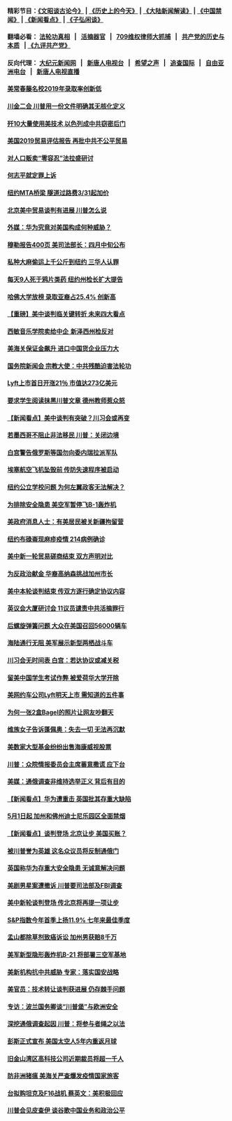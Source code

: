 #### 精彩节目：[《文昭谈古论今》](http://134.209.198.168/wenzhao) | [《历史上的今天》](http://134.209.198.168/today-in-history) | [《大陆新闻解读》](http://134.209.198.168/ntdtv-comedy) | [《中国禁闻》](http://134.209.198.168/ntdtv-news) | [《新闻看点》](http://134.209.198.168/news-insight) | [《子弘闲谈》](http://134.209.198.168/zihongxiantan/) 

  #### 翻墙必看： [法轮功真相](http://134.209.198.168:10000/videos/truth.html) &nbsp;&nbsp;|&nbsp;&nbsp; [活摘器官](http://134.209.198.168:10000/videos/res/Organs/) &nbsp;&nbsp;|&nbsp;&nbsp; [709维权律师大抓捕](http://134.209.198.168:10000/videos/709/) &nbsp;&nbsp;|&nbsp;&nbsp; [共产党的历史与本质](http://134.209.198.168:10000/videos/ccp.html) &nbsp;&nbsp;| [《九评共产党》](http://134.209.198.168:10000/videos/jiuping/) 

#### 反向代理： [大纪元新闻网](http://134.209.198.168:10080/) &nbsp;&nbsp;|&nbsp;&nbsp; [新唐人电视台](http://134.209.198.168:8000/) &nbsp;&nbsp;|&nbsp;&nbsp; [希望之声](http://134.209.198.168:8200/) &nbsp;&nbsp;|&nbsp;&nbsp; [追查国际](http://134.209.198.168:10010/) &nbsp;&nbsp;|&nbsp;&nbsp; [自由亚洲电台](http://134.209.198.168:9800/) &nbsp;&nbsp;|&nbsp;&nbsp; [新唐人电视直播](http://134.209.198.168/) 

#### [美常春藤名校2019年录取率创新低](../pages/nsc412/n11151277.md?t=03301537) 

#### [川金二会 川普用一份文件明确其无核化定义](../pages/nsc412/n11151140.md?t=03301537) 

#### [歼10大量使用美技术 以色列成中共窃密后门](../pages/nsc412/n11143429.md?t=03301537) 

#### [美国2019贸易评估报告 再批中共不公平贸易](../pages/nsc412/n11150818.md?t=03301537) 

#### [对人口贩卖“零容忍”法拉盛研讨](../pages/nsc412/n11150877.md?t=03301537) 

#### [何志平就定罪上诉](../pages/nsc412/n11150869.md?t=03301537) 

#### [纽约MTA桥梁 隧道过路费3/31起加价](../pages/nsc412/n11150854.md?t=03301537) 

#### [北京美中贸易谈判有进展 川普怎么说](../pages/nsc412/n11150224.md?t=03301537) 

#### [外媒：华为究竟对美国构成何种威胁？](../pages/nsc412/n11149562.md?t=03301537) 

#### [穆勒报告400页 美司法部长：四月中旬公布](../pages/nsc412/n11150091.md?t=03301537) 

#### [私种大麻偷运上千公斤到纽约 三华人认罪](../pages/nsc412/n11148686.md?t=03301537) 

#### [每天9人死于鸦片类药 纽约州检长扩大提告](../pages/nsc412/n11148700.md?t=03301537) 

#### [哈佛大学放榜 录取亚裔占25.4% 创新高](../pages/nsc412/n11149841.md?t=03301537) 

#### [【重磅】美中谈判临关键转折 未来四大看点](../pages/nsc412/n11149718.md?t=03301537) 

#### [西敏音乐学院卖给中企 新泽西州检反对](../pages/nsc412/n11149680.md?t=03301537) 

#### [美海关保证金飙升 进口中国货企业压力大](../pages/nsc412/n11149090.md?t=03301537) 

#### [国务院新闻会 宗教大使：中共残酷迫害法轮功](../pages/nsc412/n11149870.md?t=03301537) 

#### [Lyft上市首日开涨21％ 市值达273亿美元](../pages/nsc412/n11149695.md?t=03301537) 

#### [要求学生阅读抹黑川普文章 德州教师惹众怒](../pages/nsc412/n11149736.md?t=03301537) 

#### [【新闻看点】美中谈判有突破？川习会或再变](../pages/nsc412/n11149469.md?t=03301537) 

#### [若墨西哥不阻止非法移民 川普：关闭边境](../pages/nsc412/n11149488.md?t=03301537) 

#### [白宫警告俄罗斯等国勿向委内瑞拉派军队](../pages/nsc412/n11149658.md?t=03301537) 

#### [埃塞航空飞机坠毁前 传防失速程序被启动](../pages/nsc412/n11149281.md?t=03301537) 

#### [纽约公立学校问题 为何左翼政客无法解决？](../pages/nsc412/n11148665.md?t=03301537) 

#### [为排除安全隐患 美空军暂停飞B-1轰炸机](../pages/nsc412/n11149312.md?t=03301537) 

#### [美政府消息人士：有美居民被关新疆拘留营](../pages/nsc412/n11149339.md?t=03301537) 

#### [纽约布碌崙现麻疹疫情 214病例确诊](../pages/nsc412/n11148696.md?t=03301537) 

#### [美中新一轮贸易磋商结束 双方声明对比](../pages/nsc412/n11149183.md?t=03301537) 

#### [为反政治献金 华裔高纳森挑战加州市长](../pages/nsc412/n11147254.md?t=03301537) 

#### [美中本轮谈判结束 传双方逐行确定协议内容](../pages/nsc412/n11148669.md?t=03301537) 

#### [英议会大厦研讨会 11议员谴责中共活摘罪行](../pages/nsc412/n11147307.md?t=03301537) 

#### [后螺旋弹簧问题 大众在美国召回56000辆车](../pages/nsc412/n11148541.md?t=03301537) 

#### [海陆通行无阻 美军展示新型两栖战斗车](../pages/nsc412/n11148536.md?t=03301537) 

#### [川习会无时间表 白宫：若达协议或减关税](../pages/nsc412/n11147333.md?t=03301537) 

#### [留美中国学生考试作弊 被爱荷华大学开除](../pages/nsc412/n11147726.md?t=03301537) 

#### [美网约车公司Lyft明天上市 需知道的五件事](../pages/nsc412/n11147465.md?t=03301537) 

#### [为何一张2盒Bagel的照片让网友吵翻天](../pages/nsc412/n11147104.md?t=03301537) 

#### [维族女子告诉蓬佩奥：失去一切 无法再沉默](../pages/nsc412/n11135743.md?t=03301537) 

#### [美数家大型基金纷纷出售海康威视股票](../pages/nsc412/n11147111.md?t=03301537) 

#### [川普：众院情报委员会主席蓄意撒谎 应下台](../pages/nsc412/n11146907.md?t=03301537) 

#### [美媒：通俄调查非维持选举正义 背后有目的](../pages/nsc412/n11147110.md?t=03301537) 

#### [【新闻看点】华为遭重击 英国批其存重大缺陷](../pages/nsc412/n11146848.md?t=03301537) 

#### [5月1日起 加州和佛州迪士尼乐园区全面禁烟](../pages/nsc412/n11147050.md?t=03301537) 

#### [【新闻看点】谈判登场 北京让步 美国买账？](../pages/nsc412/n11146749.md?t=03301537) 

#### [被川普誉为英雄 这名众议员将反制通俄门](../pages/nsc412/n11146995.md?t=03301537) 

#### [英国称华为存重大安全隐患 无诚意解决问题](../pages/nsc412/n11146736.md?t=03301537) 

#### [美剧男星案遭撤诉 川普要司法部及FBI调查](../pages/nsc412/n11146727.md?t=03301537) 

#### [美中新轮谈判登场 传北京将再提一项让步](../pages/nsc412/n11146711.md?t=03301537) 

#### [S&P指数今年首季上扬11.9% 七年来最佳季度](../pages/nsc412/n11146536.md?t=03301537) 

#### [孟山都除草剂致癌诉讼 加州男获赔8千万](../pages/nsc412/n11146396.md?t=03301537) 

#### [美军新型隐形轰炸机B-21 将部署三空军基地](../pages/nsc412/n11146075.md?t=03301537) 

#### [美新机构抗中共威胁 专家：落实国安战略](../pages/nsc412/n11145499.md?t=03301537) 

#### [美官员：技术转让谈判获进展 仍存棘手问题](../pages/nsc412/n11145018.md?t=03301537) 

#### [专访：波兰国务卿谈“川普堡”与欧洲安全](../pages/nsc412/n11144470.md?t=03301537) 

#### [深挖通俄调查起因 川普：将参与者绳之以法](../pages/nsc412/n11145123.md?t=03301537) 

#### [彭斯正式宣布 美国太空人5年内重返月球](../pages/nsc412/n11145527.md?t=03301537) 

#### [旧金山湾区高科技公司近期裁员将超一千人](../pages/nsc412/n11145316.md?t=03301537) 

#### [防非洲猪瘟 美海关严查爆发疫情国家旅客](../pages/nsc412/n11144861.md?t=03301537) 

#### [台拟购坦克及F16战机 蔡英文：美积极回应](../pages/nsc412/n11144759.md?t=03301537) 

#### [川普会见皮查伊 谈谷歌中国业务和政治公平](../pages/nsc412/n11144739.md?t=03301537) 

